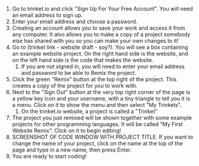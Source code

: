 1. Go to trinket.io and click "Sign Up For Your Free Account". You will need an email address to sign up. 
2. Enter your email address and choose a password.
3. Creating an account allows you to save your work and access it from any computer. It also allows you to make a copy of a project somebody else has shared with you so you can make your own changes to it!
4. Go to \(trinket link - website draft - soy?\). You will see a box containing an example website project. On the right hand side is the website, and on the left hand side is the code that makes the website.
   1. If you are not signed in, you will need to enter your email address and password to be able to Remix the project.
5. Click the green "Remix" button at the top right of the project. This creates a copy of the project for you to work with. 
6. Next to the "Sign Out" button at the very top right corner of the page is a yellow key icon and your username, with a tiny triangle to tell you it is a menu. Click on it to show the menu and then select "My Trinkets".
   1. On the trinket.io website, a project is called a "Trinket"
7. The project you just remixed will be shown together with some example projects for other programming languages. It will be called "My First Website Remix". Click on it to begin editing!
8. SCREENSHOT OF CODE WINDOW WITH PROJECT TITLE. If you want to change the name of your project, click on the name at the top of the page and type in a new name, then press Enter.
9. You are ready to start coding!



